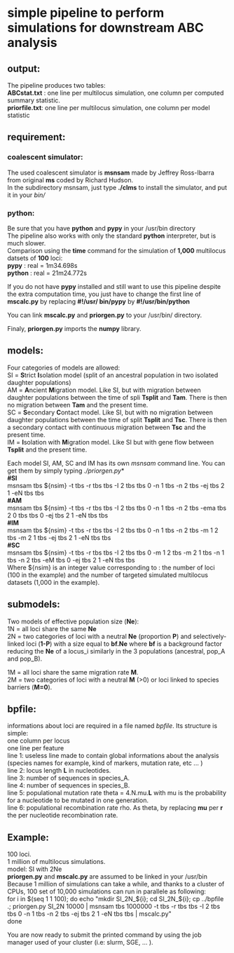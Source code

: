 # simple pipeline to perform simulations for downstream ABC analysis  
## output:  
The pipeline produces two tables:  
**ABCstat.txt** : one line per multilocus simulation, one column per computed summary statistic.  
**priorfile.txt**: one line per multilocus simulation, one column per model statistic  

## requirement:  
### coalescent simulator:  
The used coalescent simulator is **msnsam** made by Jeffrey Ross-Ibarra from original **ms** coded by Richard Hudson.  
In the subdirectory msnsam, just type **./clms** to install the simulator, and put it in your *bin/*  
  
### python:  
Be sure that you have **python** and **pypy** in your /usr/bin directory  
The pipeline also works with only the standard **python** interpreter, but is much slower.  
Comparison using the **time** command for the simulation of **1,000** multilocus datsets of **100** loci:  
**pypy** : real = 1m34.698s   
**python** : real = 21m24.772s   
  
If you do not have **pypy** installed and still want to use this pipeline despite the extra computation time, you just have to change the first line of **mscalc.py** by replacing **#!/usr/ bin/pypy** by **#!/usr/bin/python**  
  
You can link **mscalc.py** and **priorgen.py** to your /usr/bin/ directory.  

Finaly, **priorgen.py** imports the **numpy** library.  
  
## models: 
Four categories of models are allowed:  
SI = **S**trict **I**solation model (split of an ancestral population in two isolated daughter populations)  
AM = **A**ncient **M**igration model. Like SI, but with migration between daughter populations between the time of spli **Tsplit** and **Tam**. There is then no migration between **Tam** and the present time.  
SC = **S**econdary **C**ontact model. Like SI, but with no migration between daughter populations between the time of split **Tsplit** and **Tsc**. There is then a secondary contact with continuous migration between **Tsc** and the present time.  
IM = **I**solation with **M**igration model. Like SI but with gene flow between **Tsplit** and the present time.  
  
Each model SI, AM, SC and IM has its own *msnsam* command line. You can get them by simply typing *./priorgen.py**  
        **#SI**  
        msnsam tbs ${nsim} -t tbs -r tbs tbs -I 2 tbs tbs 0 -n 1 tbs -n 2 tbs -ej tbs 2 1 -eN tbs tbs  
        **#AM**  
        msnsam tbs ${nsim} -t tbs -r tbs tbs -I 2 tbs tbs 0 -n 1 tbs -n 2 tbs -ema tbs 2 0 tbs tbs 0 -ej tbs 2 1 -eN tbs tbs  
        **#IM**  
        msnsam tbs ${nsim} -t tbs -r tbs tbs -I 2 tbs tbs 0 -n 1 tbs -n 2 tbs -m 1 2 tbs -m 2 1 tbs -ej tbs 2 1 -eN tbs tbs  
        **#SC**  
        msnsam tbs ${nsim} -t tbs -r tbs tbs -I 2 tbs tbs 0 -m 1 2 tbs -m 2 1 tbs -n 1 tbs -n 2 tbs -eM tbs 0 -ej tbs 2 1 -eN tbs tbs  
Where ${nsim} is an integer value corresponding to : the number of loci (100 in the example) and the number of targeted simulated multilocus datasets (1,000 in the example).  

## submodels:  
Two models of effective population size  (**Ne**):  
1N = all loci share the same **Ne**  
2N = two categories of loci with a neutral **Ne** (proportion **P**) and selectively-linked loci (**1-P**) with a size equal to **bf.Ne** where **bf** is a background factor reducing the **Ne** of a locus_i similarly in the 3 populations (ancestral, pop_A and pop_B).  
  
1M = all loci share the same migration rate **M**.  
2M = two categories of loci with a neutral **M** (>0) or loci linked to species barriers (**M=0**).  
  
## bpfile:  
informations about loci are required in a file named _bpfile_. Its structure is simple:  
one column per locus  
one line per feature  
line 1: useless line made to contain global informations about the analysis (species names for example, kind of markers, mutation rate, etc ... )  
line 2: locus length **L** in nucleotides.  
line 3: number of sequences in species_A.  
line 4: number of sequences in species_B.  
line 5: populational mutation rate theta = 4.N.mu.**L** with mu is the probability for a nucleotide to be mutated in one generation.  
line 6: populational recombination rate rho. As theta, by replacing **mu** per **r** the per nucleotide recombination rate.  
  
  
## Example:  
100 loci.  
1 million of multilocus simulations.  
model: SI with 2Ne  
**priorgen.py** and **mscalc.py** are assumed to be linked in your /usr/bin  
Because 1 million of simulations can take a while, and thanks to a cluster of CPUs, 100 set of 10,000 simulations can run in parallele as following:  
for i in $(seq 1 1 100); do  
	echo "mkdir SI_2N_${i}; cd SI_2N_${i}; cp ../bpfile .; priorgen.py SI_2N 10000 | msnsam tbs 1000000 -t tbs -r tbs tbs -I 2 tbs tbs 0 -n 1 tbs -n 2 tbs -ej tbs 2 1 -eN tbs tbs | mscalc.py"  
done  
  
You are now ready to submit the printed command by using the job manager used of your cluster (i.e: slurm, SGE, ... ).  


	
